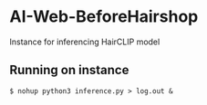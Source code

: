 # AI-Web-BeforeHairshop
Instance for inferencing HairCLIP model

## Running on instance
```shell
$ nohup python3 inference.py > log.out &
```
